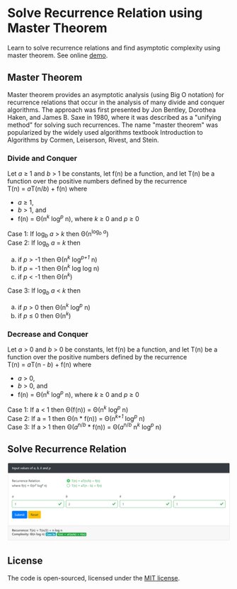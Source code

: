 # Solve Recurrence Relation using Master Theorem

Learn to solve recurrence relations and find asymptotic complexity using master theorem. See online [demo](http://drunkdeveloper.com/app/master-theorem).

## Master Theorem

Master theorem provides an asymptotic analysis (using Big O notation) for recurrence relations that occur in the analysis of many divide and conquer algorithms. The approach was first presented by Jon Bentley, Dorothea Haken, and James B. Saxe in 1980, where it was described as a "unifying method" for solving such recurrences. The name "master theorem" was popularized by the widely used algorithms textbook Introduction to Algorithms by Cormen, Leiserson, Rivest, and Stein.

### Divide and Conquer

<div>Let <var class="a">a</var> &ge; 1 and <var class="b">b</var> > 1 be constants, let f(n) be a function, and let T(n) be a function over the positive numbers defined by the recurrence<br/>
    <span class="my-3 d-block">T(n) = <var class="a">a</var>T(n/<var class="b">b</var>) + f(n)</span>
    where
    <ul>
        <li><var class="a">a</var> &ge; 1,</li>
        <li><var class="b">b</var> > 1, and</li>
        <li>f(n) = &#x398;(n<sup><var class="k">k</var></sup> log<sup><var class="p">p</var></sup> n), where <var class="k">k</var> &ge; 0 and <var class="p">p</var> &ge; 0</li>
    </ul>
</div>

<div>Case 1: If log<sub><var class="b">b</var></sub> <var class="a">a</var> > <var class="k">k</var> then &#x398;(n<sup>log<sub><var class="b">b</var></sub> <var class="a">a</var></sup>)</div>

<div>Case 2: If log<sub><var class="b">b</var></sub> <var class="a">a</var> = <var class="k">k</var> then
    <ol class="ml-5" type="a">
        <li>if <var class="p">p</var> > -1 then &#x398;(n<sup><var class="k">k</var></sup> log<sup><em class="p">p+1</em></sup> n)</li>
        <li>if <var class="p">p</var> = -1 then &#x398;(n<sup><var class="k">k</var></sup> log log n)</li>
        <li>if <var class="p">p</var> < -1 then &#x398;(n<sup><var class="k">k</var></sup>)</li>
    </ol>
</div>

<div>Case 3: If log<sub><var class="b">b</var></sub> <var class="a">a</var> < <var class="k">k</var> then
    <ol class="ml-5" type="a">
        <li>if <var class="p">p</var> > 0 then &#x398;(n<sup><var class="k">k</var></sup> log<sup><var class="p">p</var></sup> n)</li>
        <li>if <var class="p">p</var> &le; 0 then &#x398;(n<sup><var class="k">k</var></sup>)</li>
    </ol>
</div>

### Decrease and Conquer

<div>Let <var class="a">a</var> > 0 and <var class="b">b</var> > 0 be constants, let f(n) be a function, and let T(n) be a function over the positive numbers defined by the recurrence<br/>
    <span class="my-3 d-block">T(n) = <var class="a">a</var>T(n - <var class="b">b</var>) + f(n)</span>
    where
    <ul class="list-unstyled ml-5">
        <li><var class="a">a</var> > 0,</li>
        <li><var class="b">b</var> > 0, and</li>
        <li>f(n) = &#x398;(n<sup><var class="k">k</var></sup> log<sup><var class="p">p</var></sup> n), where <var class="k">k</var> &ge; 0 and <var class="p">p</var> &ge; 0</li>
    </ul>
</div>

<div>Case 1: If a < 1 then &#x398;(f(n)) = &#x398;(n<sup><var class="k">k</var></sup> log<sup><var class="p">p</var></sup> n)</div>
<div>Case 2: If a = 1 then &#x398;(n * f(n)) = &#x398;(n<sup><em class="k">k+1</em></sup> log<sup><var class="p">p</var></sup> n)</div>
<div>Case 3: If a > 1 then &#x398;(<var class="a">a</var><sup>n/<var class="b">b</var></sup> * f(n)) = &#x398;(<var class="a">a</var><sup>n/<var class="b">b</var></sup> n<sup><var class="k">k</var></sup> log<sup><var class="p">p</var></sup> n)</div>

## Solve Recurrence Relation

<p align="center"><img src="images/solve-recurrence-relation.png" alt="solve recurrence relation using master theorem"></p>

## License

The code is open-sourced, licensed under the [MIT license](https://opensource.org/licenses/MIT).